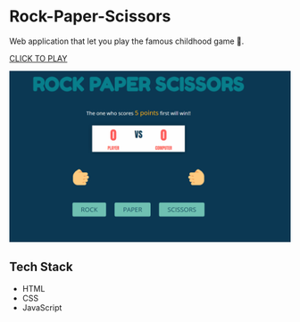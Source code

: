 # Rock-Paper-Scissors

Web application that let you play the famous childhood game 🙂.

[CLICK TO PLAY](https://rockpaperscissorsbyshikhar.netlify.app/)

![PROJECT GIF](/demo.gif)

## Tech Stack

- HTML
- CSS
- JavaScript
